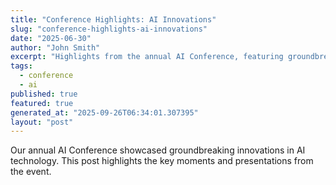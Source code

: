```yaml
---
title: "Conference Highlights: AI Innovations"
slug: "conference-highlights-ai-innovations"
date: "2025-06-30"
author: "John Smith"
excerpt: "Highlights from the annual AI Conference, featuring groundbreaking innovations."
tags:
  - conference
  - ai
published: true
featured: true
generated_at: "2025-09-26T06:34:01.307395"
layout: "post"
---
```


Our annual AI Conference showcased groundbreaking innovations in AI technology. This post highlights the key moments and presentations from the event.